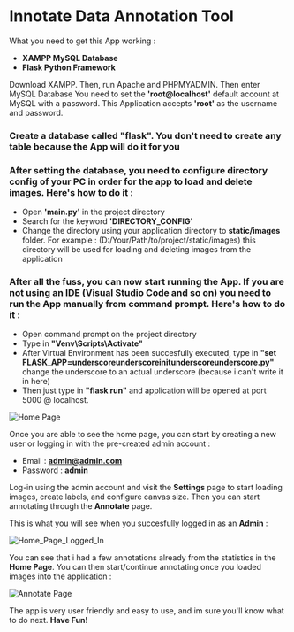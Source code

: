 # Innotate Data Annotation Tool

What you need to get this App working :
- **XAMPP MySQL Database**
- **Flask Python Framework**

Download XAMPP. Then, run Apache and PHPMYADMIN. Then enter MySQL Database 
You need to set the **'root@localhost'** default account at MySQL with a password. This Application accepts **'root'** as the username and password.

### Create a database called "flask". You don't need to create any table because the App will do it for you

### After setting the database, you need to configure directory config of your PC in order for the app to load and delete images. Here's how to do it :
- Open **'main.py'** in the project directory
- Search for the keyword **'DIRECTORY_CONFIG'**
- Change the directory using your application directory to **static/images** folder. For example : (D:/Your/Path/to/project/static/images) this directory will be used for loading and deleting images from the application

### After all the fuss, you can now start running the App. If you are not using an IDE (Visual Studio Code and so on) you need to run the App manually from command prompt. Here's how to do it :
- Open command prompt on the project directory
- Type in **"Venv\Scripts\Activate"**
- After Virtual Environment has been succesfully executed, type in **"set FLASK_APP=underscoreunderscoreinitunderscoreunderscore.py"** change the underscore to an actual underscore (because i can't write it in here)
- Then just type in **"flask run"** and application will be opened at port 5000 @ localhost.

![Home Page](https://i.ibb.co/HTJT6Kt/2020-06-02-16-52-57-Movies-TV.png)

Once you are able to see the home page, you can start by creating a new user or logging in with the pre-created admin account :
- Email     : **admin@admin.com**
- Password  : **admin**

Log-in using the admin account and visit the **Settings** page to start loading images, create labels, and configure canvas size. Then you can start annotating through the **Annotate** page.

This is what you will see when you succesfully logged in as an **Admin** :

![Home_Page_Logged_In](https://i.ibb.co/3vx8pRx/2020-06-02-16-57-15.png)

You can see that i had a few annotations already from the statistics in the **Home Page**. You can then start/continue annotating once you loaded images into the application :

![Annotate Page](https://i.ibb.co/fQxGZWV/2020-06-02-16-59-28-Movies-TV.png)

The app is very user friendly and easy to use, and im sure you'll know what to do next. **Have Fun!**
